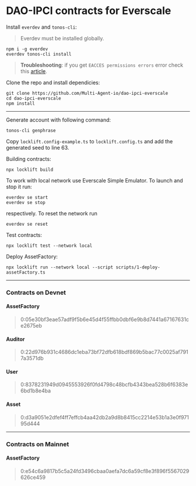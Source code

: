 # DAO-IPCI contracts for Everscale

Install `everdev` and `tonos-cli`:
> Everdev must be installed globally.
```
npm i -g everdev
everdev tonos-cli install
```
> **Troubleshooting**: if you get `EACCES permissions errors` error check this [article](https://docs.npmjs.com/resolving-eacces-permissions-errors-when-installing-packages-globally).

Clone the repo and install dependicies:

```
git clone https://github.com/Multi-Agent-io/dao-ipci-everscale
cd dao-ipci-everscale
npm install
```
---
Generate account with following command:
```
tonos-cli genphrase
```
Copy `locklift.config-example.ts` to `locklift.config.ts` and add the generated seed to line 63. 

Building contracts: 
```
npx locklift build
```
To work with local network use Everscale Simple Emulator. To launch and stop it run:

```
everdev se start
everdev se stop
```
respectively.
To reset the network run
```
everdev se reset
```

Test contracts:
```
npx locklift test --network local
```

Deploy AssetFactory:
```
npx locklift run --network local --script scripts/1-deploy-assetFactory.ts
```
---
### Contracts on Devnet
#### AssetFactory
> 0:05e30bf3eae57adf9f5b6e45d4f55ffbb0dbf6e9b8d7441a67167631ce2675eb
#### Auditor
> 0:22d976b931c4686dc1eba73bf72dfb618bdf869b5bac77c0025af7917a3571db
#### User
> 0:8378231949d0945553926f0fd4798c48bcfb4343bea528b6f6383e6bd1b8e4ba
#### Asset
> 0:d3a9051e2dfef4ff7effcb4aa42db2a9d8b8415cc2214e53b1a3e0f97195d444
---
### Contracts on Mainnet
#### AssetFactory
> 0:e54c6a9817b5c5a24fd3496cbaa0aefa7dc6a59cf8e3f896f5567029626ce459
